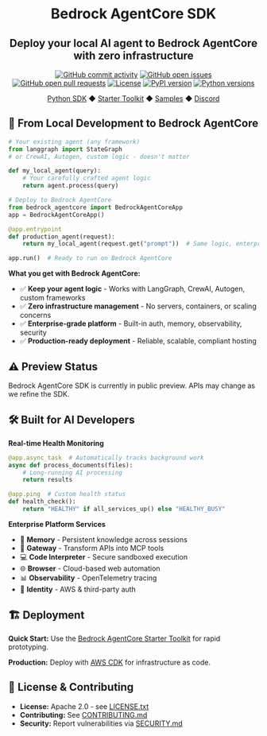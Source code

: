 <div align="center">
  <h1>
    Bedrock AgentCore SDK
  </h1>

  <h2>
    Deploy your local AI agent to Bedrock AgentCore with zero infrastructure
  </h2>

  <div align="center">
    <a href="https://github.com/aws/bedrock-agentcore-sdk-python/graphs/commit-activity"><img alt="GitHub commit activity" src="https://img.shields.io/github/commit-activity/m/aws/bedrock-agentcore-sdk-python"/></a>
    <a href="https://github.com/aws/bedrock-agentcore-sdk-python/issues"><img alt="GitHub open issues" src="https://img.shields.io/github/issues/aws/bedrock-agentcore-sdk-python"/></a>
    <a href="https://github.com/aws/bedrock-agentcore-sdk-python/pulls"><img alt="GitHub open pull requests" src="https://img.shields.io/github/issues-pr/aws/bedrock-agentcore-sdk-python"/></a>
    <a href="https://github.com/aws/bedrock-agentcore-sdk-python/blob/main/LICENSE"><img alt="License" src="https://img.shields.io/github/license/aws/bedrock-agentcore-sdk-python"/></a>
    <a href="https://pypi.org/project/bedrock-agentcore"><img alt="PyPI version" src="https://img.shields.io/pypi/v/bedrock-agentcore"/></a>
    <a href="https://python.org"><img alt="Python versions" src="https://img.shields.io/pypi/pyversions/bedrock-agentcore"/></a>
  </div>

  <p>
    <a href="https://github.com/aws/bedrock-agentcore-sdk-python">Python SDK</a>
    ◆ <a href="https://github.com/aws/bedrock-agentcore-starter-toolkit">Starter Toolkit</a>
    ◆ <a href="https://github.com/awslabs/amazon-bedrock-agentcore-samples">Samples</a>
    ◆ <a href="https://discord.gg/bedrockagentcore-preview">Discord</a>
  </p>
</div>

## 🚀 From Local Development to Bedrock AgentCore

```python
# Your existing agent (any framework)
from langgraph import StateGraph
# or CrewAI, Autogen, custom logic - doesn't matter

def my_local_agent(query):
    # Your carefully crafted agent logic
    return agent.process(query)

# Deploy to Bedrock AgentCore
from bedrock_agentcore import BedrockAgentCoreApp
app = BedrockAgentCoreApp()

@app.entrypoint
def production_agent(request):
    return my_local_agent(request.get("prompt"))  # Same logic, enterprise platform

app.run()  # Ready to run on Bedrock AgentCore
```

**What you get with Bedrock AgentCore:**
- ✅ **Keep your agent logic** - Works with LangGraph, CrewAI, Autogen, custom frameworks
- ✅ **Zero infrastructure management** - No servers, containers, or scaling concerns
- ✅ **Enterprise-grade platform** - Built-in auth, memory, observability, security
- ✅ **Production-ready deployment** - Reliable, scalable, compliant hosting

## ⚠️ Preview Status

Bedrock AgentCore SDK is currently in public preview. APIs may change as we refine the SDK.

## 🛠️ Built for AI Developers

**Real-time Health Monitoring**
```python
@app.async_task  # Automatically tracks background work
async def process_documents(files):
    # Long-running AI processing
    return results

@app.ping  # Custom health status
def health_check():
    return "HEALTHY" if all_services_up() else "HEALTHY_BUSY"
```

**Enterprise Platform Services**
- 🧠 **Memory** - Persistent knowledge across sessions
- 🔗 **Gateway** - Transform APIs into MCP tools
- 💻 **Code Interpreter** - Secure sandboxed execution
- 🌐 **Browser** - Cloud-based web automation
- 📊 **Observability** - OpenTelemetry tracing
- 🔐 **Identity** - AWS & third-party auth

## 🏗️ Deployment

**Quick Start:** Use the [Bedrock AgentCore Starter Toolkit](https://github.com/aws/bedrock-agentcore-starter-toolkit) for rapid prototyping.

**Production:** Deploy with [AWS CDK](https://aws.amazon.com/cdk/) for infrastructure as code.

## 📝 License & Contributing

- **License:** Apache 2.0 - see [LICENSE.txt](LICENSE.txt)
- **Contributing:** See [CONTRIBUTING.md](CONTRIBUTING.md)
- **Security:** Report vulnerabilities via [SECURITY.md](SECURITY.md)

